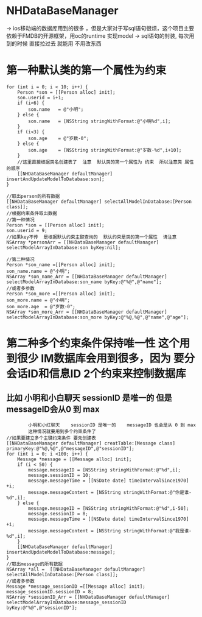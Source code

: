 # NHDataBaseManager
 ->  ios移动端的数据库用到的很多 ，但是大家对于写sql语句很烦，这个项目主要依赖于FMDB的开源框架，用oc的runtime 实现model -> sql语句的封装,
每次用到的时候  直接拉过去 就能用 不用改东西
# 第一种默认类的第一个属性为约束
    for (int i = 0; i < 10; i++) {
        Person *son = [[Person alloc] init];
        son.userid = i+1;
        if (i<6) {
            son.name   = @"小明";
        } else {
            son.name   = [NSString stringWithFormat:@"小明%d",i];
        }
        if (i<3) {
            son.age    = @"岁数-0";
        } else {
            son.age    = [NSString stringWithFormat:@"岁数-%d",i+10];
        }
        //这里直接根据类名创建表了  注意  默认类的第一个属性为 约束  所以注意类 属性的顺序
        [[NHDataBaseManager defaultManager] insertAndUpdateModelToDatabase:son];
    }
    
    //取出person的所有数据
    [[NHDataBaseManager defaultManager] selectAllModelInDatabase:[Person class]];
    //根据约束条件取出数据
    //第一种情况
    Person *son = [[Person alloc] init];
    son.userid = 9;
    //如果key不传  是根据默认约束主键查询的  默认约束是类的第一个属性  请注意
    NSArray *personArr = [[NHDataBaseManager defaultManager] selectModelArrayInDatabase:son byKey:nil];
    
    //第二种情况
    Person *son_name =[[Person alloc] init];
    son_name.name = @"小明";
    NSArray *son_name_Arr = [[NHDataBaseManager defaultManager] selectModelArrayInDatabase:son_name byKey:@"%@",@"name"];
    //或者多参数
    Person *son_more =[[Person alloc] init];
    son_more.name = @"小明";
    son_more.age  = @"岁数-0";
    NSArray *son_more_Arr = [[NHDataBaseManager defaultManager] selectModelArrayInDatabase:son_more byKey:@"%@,%@",@"name",@"age"];
# 第二种多个约束条件保持唯一性     这个用到很少  IM数据库会用到很多，因为 要分会话ID和信息ID    2个约束来控制数据库
## 比如  小明和小白聊天    sessionID 是唯一的   但是messageID会从0 到 max
			小明和小红聊天    sessionID 是唯一的    messageID 也会是从 0 到 max
			这种情况就要用到多个约束条件了
    //如果要建立多个主键约束条件 要先创建表
    [[NHDataBaseManager defaultManager] creatTable:[Message class] primaryKey:@"%@,%@",@"messageID",@"sessionID"];
    for (int i = 0; i <100; i++) {
        Message *message = [[Message alloc] init];
        if (i < 50) {
            message.messageID = [NSString stringWithFormat:@"%d",i];
            message.sessionID = 10;
            message.messageTime = [[NSDate date] timeIntervalSince1970] +i;
            message.messageContent = [NSString stringWithFormat:@"你是谁-%d",i];
        } else {
            message.messageID = [NSString stringWithFormat:@"%d",i-50];
            message.sessionID = 8;
            message.messageTime = [[NSDate date] timeIntervalSince1970] +i;
            message.messageContent = [NSString stringWithFormat:@"我是谁-%d",i];
        }
        [[NHDataBaseManager defaultManager] insertAndUpdateModelToDatabase:message];
    }
    //取出message的所有数据
    NSArray *all =  [[NHDataBaseManager defaultManager] selectAllModelInDatabase:[Person class]];
    //或者多参数
    Message *message_sessionID =[[Message alloc] init];
    message_sessionID.sessionID = 8;
    NSArray *sessionID_Arr = [[NHDataBaseManager defaultManager] selectModelArrayInDatabase:message_sessionID byKey:@"%@",@"sessionID"];


